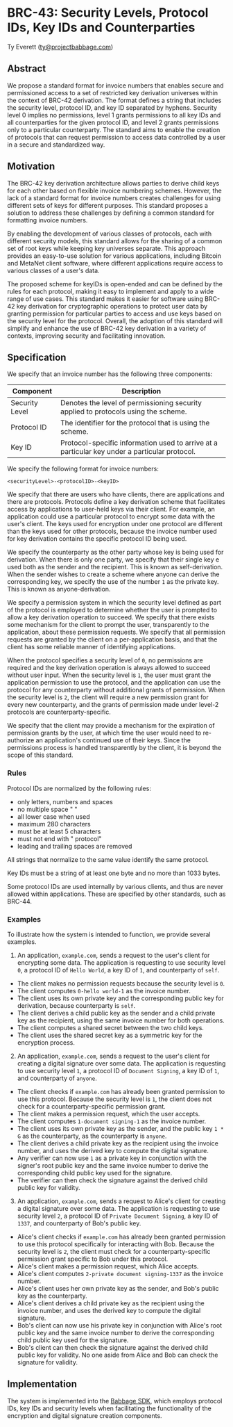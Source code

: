# BRC-43: Security Levels, Protocol IDs, Key IDs and Counterparties

Ty Everett (ty@projectbabbage.com)

## Abstract

We propose a standard format for invoice numbers that enables secure and permissioned access to a set of restricted key derivation universes within the context of BRC-42 derivation. The format defines a string that includes the security level, protocol ID, and key ID separated by hyphens. Security level 0 implies no permissions, level 1 grants permissions to all key IDs and all counterparties for the given protocol ID, and level 2 grants permissions only to a particular counterparty. The standard aims to enable the creation of protocols that can request permission to access data controlled by a user in a secure and standardized way.

## Motivation

The BRC-42 key derivation architecture allows parties to derive child keys for each other based on flexible invoice numbering schemes. However, the lack of a standard format for invoice numbers creates challenges for using different sets of keys for different purposes. This standard proposes a solution to address these challenges by defining a common standard for formatting invoice numbers.

By enabling the development of various classes of protocols, each with different security models, this standard allows for the sharing of a common set of root keys while keeping key universes separate. This approach provides an easy-to-use solution for various applications, including Bitcoin and MetaNet client software, where different applications require access to various classes of a user's data.

The proposed scheme for keyIDs is open-ended and can be defined by the rules for each protocol, making it easy to implement and apply to a wide range of use cases. This standard makes it easier for software using BRC-42 key derivation for cryptographic operations to protect user data by granting permission for particular parties to access and use keys based on the security level for the protocol. Overall, the adoption of this standard will simplify and enhance the use of BRC-42 key derivation in a variety of contexts, improving security and facilitating innovation.

## Specification

We specify that an invoice number has the following three components:

Component      | Description
---------------|---------------------
Security Level | Denotes the level of permissioning security applied to protocols using the scheme.
Protocol ID    | The identifier for the protocol that is using the scheme.
Key ID         | Protocol-specific information used to arrive at a particular key under a particular protocol.

We specify the following format for invoice numbers:

```
<securityLevel>-<protocolID>-<keyID>
```

We specify that there are users who have clients, there are applications and there are protocols. Protocols define a key derivation scheme that facilitates access by applications to user-held keys via their client. For example, an application could use a particular protocol to encrypt some data with the user's client. The keys used for encryption under one protocol are different than the keys used for other protocols, because the invoice number used for key derivation contains the specific protocol ID being used.

We specify the counterparty as the other party whose key is being used for derivation. When there is only one party, we specify that their single key e used both as the sender and the recipient. This is known as self-derivation. When the sender wishes to create a scheme where anyone can derive the corresponding key, we specify the use of the number `1` as the private key. This is known as anyone-derivation.

We specify a permission system in which the security level defined as part of the protocol is employed to determine whether the user is prompted to allow a key derivation operation to succeed. We specify that there exists some mechanism for the client to prompt the user, transparently to the application, about these permission requests. We specify that all permission requests are granted by the client on a per-application basis, and that the client has some reliable manner of identifying applications. 

When the protocol specifies a security level of `0`, no permissions are required and the key derivation operation is always allowed to succeed without user input. When the security level is `1`, the user must grant the application permission to use the protocol, and the application can use the protocol for any counterparty without additional grants of permission. When the security level is `2`, the client will require a new permission grant for every new counterparty, and the grants of permission made under level-2 protocols are counterparty-specific.

We specify that the client may provide a mechanism for the expiration of permission grants by the user, at which time the user would need to re-authorize an application's continued use of their keys. Since the permissions process is handled transparently by the client, it is beyond the scope of this standard.

### Rules

Protocol IDs are normalized by the following rules:
- only letters, numbers and spaces
- no multiple space "  "
- all lower case when used
- maximum 280 characters
- must be at least 5 characters
- must not end with " protocol"
- leading and trailing spaces are removed

All strings that normalize to the same value identify the same protocol.

Key IDs must be a string of at least one byte and no more than 1033 bytes.

Some protocol IDs are used internally by various clients, and thus are never allowed within applications. These are specified by other standards, such as BRC-44.

### Examples

To illustrate how the system is intended to function, we provide several examples.

1. An application, `example.com`, sends a request to the user's client for encrypting some data. The application is requesting to use security level `0`, a protocol ID of `Hello World`, a key ID of `1`, and counterparty of `self`.
  - The client makes no permission requests because the security level is `0`.
  - The client computes `0-hello world-1` as the invoice number.
  - The client uses its own private key and the corresponding public key for derivation, because counterparty is `self`.
  - The client derives a child public key as the sender and a child private key as the recipient, using the same invoice number for both operations.
  - The client computes a shared secret between the two child keys.
  - The client uses the shared secret key as a symmetric key for the encryption process.
2. An application, `example.com`, sends a request to the user's client for creating a digital signature over some data. The application is requesting to use security level `1`, a protocol ID of `Document Signing`, a key ID of `1`, and counterparty of `anyone`.
  - The client checks if `example.com` has already been granted permission to use this protocol. Because the security level is `1`, the client does not check for a counterparty-specific permission grant.
  - The client makes a permission request, which the user accepts.
  - The client computes `1-document signing-1` as the invoice number.
  - The client uses its own private key as the sender, and the public key `1 * G` as the counterparty, as the counterparty is `anyone`.
  - The client derives a child private key as the recipient using the invoice number, and uses the derived key to compute the digital signature.
  - Any verifier can now use `1` as a private key in conjunction with the signer's root public key and the same invoice number to derive the corresponding child public key used for the signature.
  - The verifier can then check the signature against the derived child public key for validity.
3. An application, `example.com`, sends a request to Alice's client for creating a digital signature over some data. The application is requesting to use security level `2`, a protocol ID of `Private Document Signing`, a key ID of `1337`, and counterparty of Bob's public key.
  - Alice's client checks if `example.com` has already been granted permission to use this protocol specifically for interacting with Bob. Because the security level is `2`, the client must check for a counterparty-specific permission grant specific to Bob under this protocol.
  - Alice's client makes a permission request, which Alice accepts.
  - Alice's client computes `2-private document signing-1337` as the invoice number.
  - Alice's client uses her own private key as the sender, and Bob's public key as the counterparty.
  - Alice's client derives a child private key as the recipient using the invoice number, and uses the derived key to compute the digital signature.
  - Bob's client can now use his private key in conjunction with Alice's root public key and the same invoice number to derive the corresponding child public key used for the signature.
  - Bob's client can then check the signature against the derived child public key for validity. No one aside from Alice and Bob can check the signature for validity.

## Implementation

The system is implemented into the [Babbage SDK](https://github.com/p2ppsr/babbage-sdk), which employs protocol IDs, key IDs and security levels when facilitating the functionality of the encryption and digital signature creation components.
